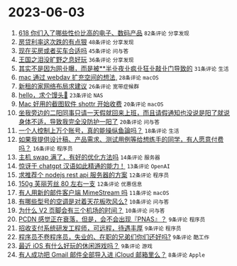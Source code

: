 # 2023-06-03

1. [618 你们入了哪些性价比高的电子、数码产品](https://www.v2ex.com/t/945412) `82条评论` `分享发现`
1. [房贷利率这次跌的有点狠](https://www.v2ex.com/t/945439) `48条评论` `分享发现`
1. [现在买房或者买车合适吗](https://www.v2ex.com/t/945443) `45条评论` `问与答`
1. [王国之泪没旷野之息好玩](https://www.v2ex.com/t/945458) `36条评论` `分享发现`
1. [其实不是因为网卝曝，而是被**半卝夜卝疯卝狂卝敲卝门导致的](https://www.v2ex.com/t/945475) `31条评论` `生活`
1. [mac 通过 webdav 扩充空间的想法,](https://www.v2ex.com/t/945402) `28条评论` `macOS`
1. [新租的家网络布局求建议](https://www.v2ex.com/t/945431) `26条评论` `宽带症候群`
1. [hello，求个馒头💊](https://www.v2ex.com/t/945491) `23条评论` `NAS`
1. [Mac 好用的截图软件 shottr 开始收费](https://www.v2ex.com/t/945497) `20条评论` `macOS`
1. [坐我旁边的二阳同事只请一天假就回来上班，而且请假通知也没说是阳了就说身体不适，导致我完全没防护一阳了](https://www.v2ex.com/t/945488) `20条评论` `问与答`
1. [一个人控制上万个账号，真的能操纵鱼論吗？](https://www.v2ex.com/t/945429) `18条评论` `生活`
1. [如果我提供设计稿、产品需求、测试用例等给想练手的同学，有人愿意付费吗？](https://www.v2ex.com/t/945445) `16条评论` `程序员`
1. [主机 swap 满了，有好的优化方法吗](https://www.v2ex.com/t/945397) `14条评论` `服务器`
1. [惊讶于 chatgpt 汉语如此精通的能力！](https://www.v2ex.com/t/945493) `13条评论` `OpenAI`
1. [求推荐个 nodejs rest api 服务器的方案](https://www.v2ex.com/t/945506) `12条评论` `程序员`
1. [150g 芙丽芳丝 80 左右一支](https://www.v2ex.com/t/945421) `12条评论` `优惠信息`
1. [有人用新的邮件客户端 MimeStream 吗](https://www.v2ex.com/t/945430) `11条评论` `macOS`
1. [有哪些型号的空调是对着天花板吹风么?](https://www.v2ex.com/t/945498) `10条评论` `问与答`
1. [为什么 V2 页脚会有三个机场的时间？](https://www.v2ex.com/t/945452) `10条评论` `问与答`
1. [PCDN 感觉正在衰落，但是，会不会出现『PNAS』？](https://www.v2ex.com/t/945511) `9条评论` `程序员`
1. [招收支付系统研发工程师，可远程，待遇丰厚](https://www.v2ex.com/t/945481) `9条评论` `程序员`
1. [程序员不卷程序员，失业的、在职的兄弟们你们还好吗?](https://www.v2ex.com/t/945444) `9条评论` `酷工作`
1. [最近 iOS 有什么好玩的休闲游戏吗？](https://www.v2ex.com/t/945400) `9条评论` `游戏`
1. [有人成功把 Gmail 邮件全部导入进 iCloud 邮箱里么？](https://www.v2ex.com/t/945543) `8条评论` `Apple`
